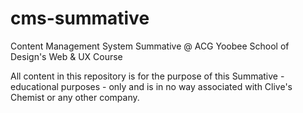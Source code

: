 # cms-summative
Content Management System Summative @ ACG Yoobee School of Design's Web &amp; UX Course

All content in this repository is for the purpose of this Summative - educational purposes - only and is in no way associated with Clive's Chemist or any other company.
